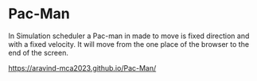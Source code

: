 # Pac-Man
In Simulation scheduler a Pac-man in made to move is fixed direction and with a fixed velocity. 
It will move from the one place of the browser to the end of the screen.

https://aravind-mca2023.github.io/Pac-Man/
